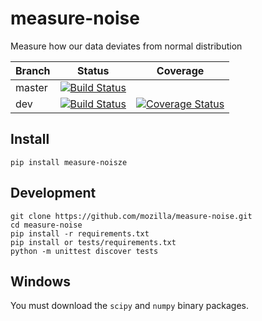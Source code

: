# measure-noise
Measure how our data deviates from normal distribution


|Branch      |Status   | Coverage |
|------------|---------|----------|
|master      | [![Build Status](https://travis-ci.org/mozilla/measure-noise.svg?branch=master)](https://travis-ci.org/mozilla/measure-noise) | |
|dev         | [![Build Status](https://travis-ci.org/mozilla/measure-noise.svg?branch=dev)](https://travis-ci.org/mozilla/measure-noise)    | [![Coverage Status](https://coveralls.io/repos/github/mozilla/measure-noise/badge.svg)](https://coveralls.io/github/mozilla/measure-noise) |


## Install

    pip install measure-noisze

## Development

    git clone https://github.com/mozilla/measure-noise.git
    cd measure-noise
    pip install -r requirements.txt
    pip install or tests/requirements.txt
    python -m unittest discover tests 

## Windows

You must download the `scipy` and `numpy` binary packages. 
